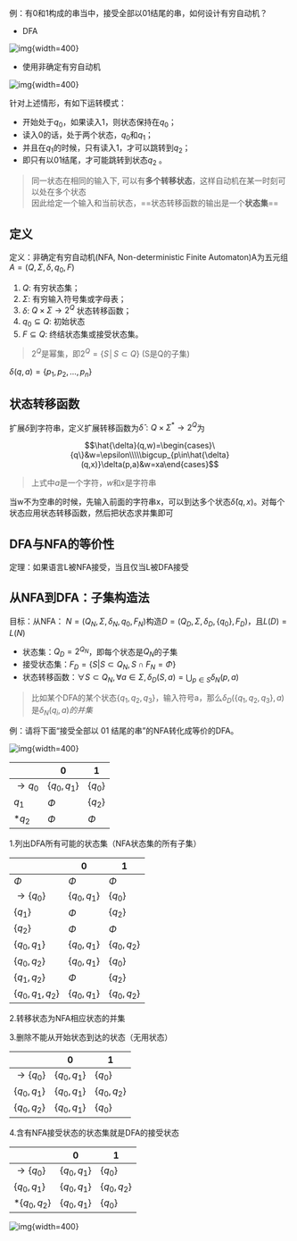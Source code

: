 例：有0和1构成的串当中，接受全部以01结尾的串，如何设计有穷自动机？

- DFA

![img](https://github.com/dinorextim/dinorextim.github.io/blob/main/docs/images/xsyy4-1.png?raw=true){width=400}

- 使用非确定有穷自动机

![img](https://github.com/dinorextim/dinorextim.github.io/blob/main/docs/images/xsyy4-2.png?raw=true){width=400}

针对上述情形，有如下运转模式：

- 开始处于$q_0$，如果读入1，则状态保持在$q_0$；
- 读入0的话，处于两个状态，$q_0$和$q_1$；
- 并且在$q_1$的时候，只有读入1，才可以跳转到$q_2$；
- 即只有以01结尾，才可能跳转到状态$q_2$ 。

> 同一状态在相同的输入下, 可以有**多个转移状态**，这样自动机在某一时刻可以处在多个状态<br>
> 因此给定一个输入和当前状态，==状态转移函数的输出是一个**状态集**==

## 定义

定义：非确定有穷自动机(NFA, Non-deterministic Finite Automaton)A为五元组$A=(Q,\Sigma,\delta,q_0,F)$

1. $Q$: 有穷状态集；
2. $\Sigma$: 有穷输入符号集或字母表；
3. $\delta$: $Q\times \Sigma\to2^Q$ 状态转移函数；
4. $q_0\subseteq Q$: 初始状态
5. $F\subseteq Q$: 终结状态集或接受状态集。

> $2^Q$是幂集，即$2^Q=\{S│S\subset Q\}$ (S是Q的子集)

$\delta(q,a)=\{p_1,p_2,…,p_n\}$

## 状态转移函数

扩展$\delta$到字符串，定义扩展转移函数为$\hat{\delta}:Q\times \Sigma^*\to 2^Q$为

$$\hat{\delta}(q,w)=\begin{cases}\{q\}&w=\epsilon\\\\\bigcup_{p\in\hat{\delta}(q,x)}\delta(p,a)&w=xa\end{cases}$$

> 上式中$a$是一个字符，$w$和$x$是字符串<br>

当w不为空串的时候，先输入前面的字符串x，可以到达多个状态$\hat{\delta}(q,x)$。对每个状态应用状态转移函数，然后把状态求并集即可

## DFA与NFA的等价性

定理：如果语言L被NFA接受，当且仅当L被DFA接受

## 从NFA到DFA：子集构造法

目标：从NFA： $N=(Q_N,\Sigma,\delta_N,q_0,F_N)$构造$D=(Q_D,\Sigma,\delta_D,\{q_0\},F_D)$，且$L(D)=L(N)$

- 状态集：$Q_D=2^{Q_N}$，即每个状态是$Q_N$的子集
- 接受状态集：$F_D=\{S|S\subset Q_N,S\cap F_N=\Phi\}$
- 状态转移函数：$\forall S\subset Q_N,\forall a\in \Sigma,\delta_D(S,a)=\bigcup_{p\in S}\delta_N(p,a)$

> 比如某个DFA的某个状态$\{q_1,q_2,q_3\}$，输入符号a，那么$\delta_D(\{q_1,q_2,q_3\},a)$是$\delta_N(q_i,a)的并集$

例：请将下面“接受全部以 01 结尾的串”的NFA转化成等价的DFA。

![img](https://github.com/dinorextim/dinorextim.github.io/blob/main/docs/images/xsyy4-3.png?raw=true){width=400}

||0|1|
|-|-|-|
|$\to q_0$|$\{q_0,q_1\}$|$\{q_0\}$|
|$q_1$|$\Phi$|$\{q_2\}$|
|$*q_2$|$\Phi$|$\Phi$|

1.列出DFA所有可能的状态集（NFA状态集的所有子集）

||0|1|
|-|-|-|
|$\Phi$|$\Phi$|$\Phi$|
|$\to\{q_0\}$|$\{q_0,q_1\}$|$\{q_0\}$|
|$\{q_1\}$|$\Phi$|$\{q_2\}$|
|$\{q_2\}$|$\Phi$|$\Phi$|
|$\{q_0,q_1\}$|$\{q_0,q_1\}$|$\{q_0,q_2\}$|
|$\{q_0,q_2\}$|$\{q_0,q_1\}$|$\{q_0\}$|
|$\{q_1,q_2\}$|$\Phi$|$\{q_2\}$|
|$\{q_0,q_1,q_2\}$|$\{q_0,q_1\}$|$\{q_0,q_2\}$|

2.转移状态为NFA相应状态的并集

3.删除不能从开始状态到达的状态（无用状态）

||0|1|
|-|-|-|
|$\to\{q_0\}$|$\{q_0,q_1\}$|$\{q_0\}$|
|$\{q_0,q_1\}$|$\{q_0,q_1\}$|$\{q_0,q_2\}$|
|$\{q_0,q_2\}$|$\{q_0,q_1\}$|$\{q_0\}$|

4.含有NFA接受状态的状态集就是DFA的接受状态

||0|1|
|-|-|-|
|$\to\{q_0\}$|$\{q_0,q_1\}$|$\{q_0\}$|
|$\{q_0,q_1\}$|$\{q_0,q_1\}$|$\{q_0,q_2\}$|
|$*\{q_0,q_2\}$|$\{q_0,q_1\}$|$\{q_0\}$|

![img](https://github.com/dinorextim/dinorextim.github.io/blob/main/docs/images/xsyy4-4.png?raw=true){width=400}